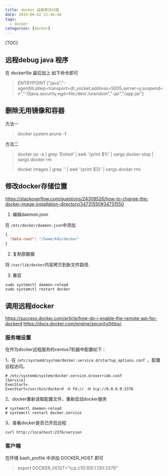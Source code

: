 ```yaml
---
title: docker 运维常见问题
date: 2019-06-02 22:46:48
tags: 
  - docker
categories: [docker]
---
```


[TOC]

## 远程debug java 程序

在 dockerfile 最后加上 如下命令即可

> ENTRYPOINT ["java","-agentlib:jdwp=transport=dt_socket,address=5005,server=y,suspend=n","-Djava.security.egd=file:/dev/./urandom","-jar","/app.jar"]

## 删除无用镜像和容器

方法一

> docker system prune -f

方法二

>docker ps -a | grep 'Exited' | awk '{print $1}' | xargs docker stop | xargs docker rm
>
>docker images | grep '<none>' | awk '{print $3}' | xargs docker rmi

## 修改docker存储位置

https://stackoverflow.com/questions/24309526/how-to-change-the-docker-image-installation-directory/34731550#34731550

1. 编辑daemon.json

在 `/etc/docker/daemon.json`中添加

```json
{
  "data-root": "/home/k8s/docker"
}
```

2. 复制原数据

将 `/var/lib/docker`内容拷贝到新文件路径.

3. 重启

```
sudo systemctl daemon-reload
sudo systemctl restart docker
```

## 调用远程docker

https://success.docker.com/article/how-do-i-enable-the-remote-api-for-dockerd
https://docs.docker.com/engine/security/https/

### 服务端设置

在作为docker远程服务的centos7机器中配置如下：

1、在 `/etc/systemd/system/docker.service.d/startup_options.conf `，配置远程访问。

```
# /etc/systemd/system/docker.service.d/override.conf
[Service]
ExecStart=
ExecStart=/usr/bin/dockerd -H fd:// -H tcp://0.0.0.0:2376
```

2、docker重新读取配置文件，重新启动docker服务

```
# systemctl daemon-reload
# systemctl restart docker.service
```

3、查看docker是否已开启远程

```
curl http://localhost:2376/version
```

### 客户端

在环境 bash_profile 中添加 DOCKER_HOST 即可

> export DOCKER_HOST="tcp://10.100.1.130:2376"

